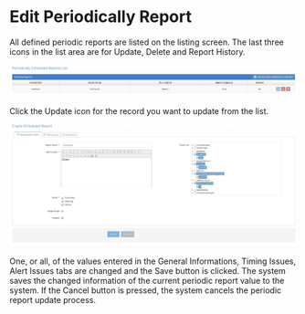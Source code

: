 # Edit Periodically Report

All defined periodic reports are listed on the listing screen. The last three icons in the list area are for Update, Delete and Report History.



![](<../../.gitbook/assets/Screen Shot 2021-12-09 at 01.24.05.png>)

Click the Update icon for the record you want to update from the list.&#x20;



![](<../../.gitbook/assets/Screen Shot 2021-12-09 at 01.25.02.png>)

One, or all, of the values entered in the General Informations, Timing Issues, Alert Issues tabs are changed and the Save button is clicked. The system saves the changed information of the current periodic report value to the system. If the Cancel button is pressed, the system cancels the periodic report update process.
